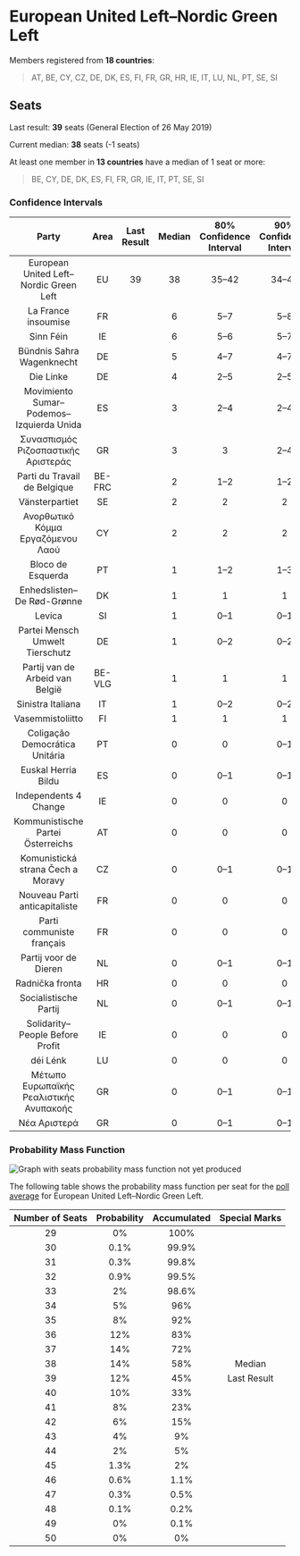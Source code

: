 # European United Left–Nordic Green Left

Members registered from **18 countries**:

> AT, BE, CY, CZ, DE, DK, ES, FI, FR, GR, HR, IE, IT, LU, NL, PT, SE, SI

## Seats

Last result: **39** seats (General Election of 26 May 2019)

Current median: **38** seats (-1 seats)

At least one member in **13 countries** have a median of 1 seat or more:

> BE, CY, DE, DK, ES, FI, FR, GR, IE, IT, PT, SE, SI

### Confidence Intervals

| Party | Area | Last Result | Median | 80% Confidence Interval | 90% Confidence Interval | 95% Confidence Interval | 99% Confidence Interval |
|:-----:|:----:|:-----------:|:------:|:-----------------------:|:-----------------------:|:-----------------------:|:-----------------------:|
| European United Left–Nordic Green Left | EU | 39 | 38 | 35–42 | 34–43 | 33–44 | 32–46 |
| La France insoumise | FR | | 6 | 5–7 | 5–8 | 5–8 | 4–8 |
| Sinn Féin | IE | | 6 | 5–6 | 5–7 | 5–7 | 5–8 |
| Bündnis Sahra Wagenknecht | DE | | 5 | 4–7 | 4–7 | 4–8 | 4–9 |
| Die Linke | DE | | 4 | 2–5 | 2–5 | 2–5 | 2–6 |
| Movimiento Sumar–Podemos–Izquierda Unida | ES | | 3 | 2–4 | 2–4 | 2–4 | 2–5 |
| Συνασπισμός Ριζοσπαστικής Αριστεράς | GR | | 3 | 3 | 2–4 | 2–4 | 2–4 |
| Parti du Travail de Belgique | BE-FRC | | 2 | 1–2 | 1–2 | 1–2 | 1–2 |
| Vänsterpartiet | SE | | 2 | 2 | 2 | 2 | 1–2 |
| Ανορθωτικό Κόμμα Εργαζόμενου Λαού | CY | | 2 | 2 | 2 | 2 | 2 |
| Bloco de Esquerda | PT | | 1 | 1–2 | 1–3 | 1–3 | 1–3 |
| Enhedslisten–De Rød-Grønne | DK | | 1 | 1 | 1 | 1–2 | 1–2 |
| Levica | SI | | 1 | 0–1 | 0–1 | 0–1 | 0–1 |
| Partei Mensch Umwelt Tierschutz | DE | | 1 | 0–2 | 0–2 | 0–2 | 0–2 |
| Partij van de Arbeid van België | BE-VLG | | 1 | 1 | 1 | 1 | 1–2 |
| Sinistra Italiana | IT | | 1 | 0–2 | 0–2 | 0–2 | 0–3 |
| Vasemmistoliitto | FI | | 1 | 1 | 1 | 1–2 | 1–2 |
| Coligação Democrática Unitária | PT | | 0 | 0 | 0–1 | 0–1 | 0–1 |
| Euskal Herria Bildu | ES | | 0 | 0–1 | 0–1 | 0–1 | 0–1 |
| Independents 4 Change | IE | | 0 | 0 | 0 | 0–1 | 0–1 |
| Kommunistische Partei Österreichs | AT | | 0 | 0 | 0 | 0 | 0 |
| Komunistická strana Čech a Moravy | CZ | | 0 | 0–1 | 0–1 | 0–1 | 0–1 |
| Nouveau Parti anticapitaliste | FR | | 0 | 0 | 0 | 0 | 0 |
| Parti communiste français | FR | | 0 | 0 | 0 | 0–4 | 0–5 |
| Partij voor de Dieren | NL | | 0 | 0–1 | 0–1 | 0–1 | 0–1 |
| Radnička fronta | HR | | 0 | 0 | 0 | 0 | 0 |
| Socialistische Partij | NL | | 0 | 0–1 | 0–1 | 0–1 | 0–1 |
| Solidarity–People Before Profit | IE | | 0 | 0 | 0 | 0 | 0 |
| déi Lénk | LU | | 0 | 0 | 0 | 0 | 0 |
| Μέτωπο Ευρωπαϊκής Ρεαλιστικής Ανυπακοής | GR | | 0 | 0–1 | 0–1 | 0–1 | 0–1 |
| Νέα Αριστερά | GR | | 0 | 0–1 | 0–1 | 0–1 | 0–1 |

### Probability Mass Function

![Graph with seats probability mass function not yet produced](average-2024-01-31-seats-pmf-europeanunitedleft–nordicgreenleft.png "Seats Probability Mass Function")

The following table shows the probability mass function per seat for the [poll average](average-2024-01-31.html) for European United Left–Nordic Green Left.

| Number of Seats | Probability | Accumulated | Special Marks |
|:---------------:|:-----------:|:-----------:|:-------------:|
| 29 | 0% | 100% |  |
| 30 | 0.1% | 99.9% |  |
| 31 | 0.3% | 99.8% |  |
| 32 | 0.9% | 99.5% |  |
| 33 | 2% | 98.6% |  |
| 34 | 5% | 96% |  |
| 35 | 8% | 92% |  |
| 36 | 12% | 83% |  |
| 37 | 14% | 72% |  |
| 38 | 14% | 58% | Median |
| 39 | 12% | 45% | Last Result |
| 40 | 10% | 33% |  |
| 41 | 8% | 23% |  |
| 42 | 6% | 15% |  |
| 43 | 4% | 9% |  |
| 44 | 2% | 5% |  |
| 45 | 1.3% | 2% |  |
| 46 | 0.6% | 1.1% |  |
| 47 | 0.3% | 0.5% |  |
| 48 | 0.1% | 0.2% |  |
| 49 | 0% | 0.1% |  |
| 50 | 0% | 0% |  |


